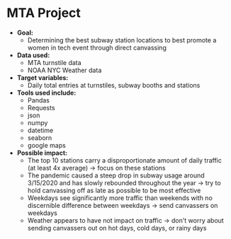 # MTA Project

* **Goal:** 
  * Determining the best subway station locations to best promote a women in tech event through direct canvassing
* **Data used:**
  * MTA turnstile data
  * NOAA NYC Weather data
* **Target variables:**
  * Daily total entries at turnstiles, subway booths and stations
* **Tools used include:**
  * Pandas
  * Requests
  * json
  * numpy 
  * datetime
  * seaborn
  * google maps
* **Possible impact:**
  * The top 10 stations carry a disproportionate amount of daily traffic (at least 4x average) -> focus on these stations
  * The pandemic caused a steep drop in subway usage around 3/15/2020 and has slowly rebounded throughout the year -> try to hold canvassing off as late as possible to be most effective
  * Weekdays see significantly more traffic than weekends with no discernible difference between weekdays -> send canvassers on weekdays
  * Weather appears to have not impact on traffic -> don't worry about sending canvassers out on hot days, cold days, or rainy days
